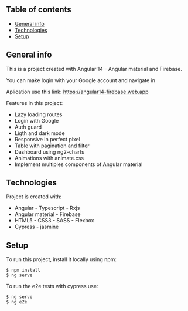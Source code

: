 ## Table of contents
* [General info](#general-info)
* [Technologies](#technologies)
* [Setup](#setup)

## General info
This is a project created with Angular 14 - Angular material and Firebase.

You can make login with your Google account and navigate in 

Aplication use this link: https://angular14-firebase.web.app

Features in this project:

- Lazy loading routes
- Login with Google
- Auth guard
- Ligth and dark mode 
- Responsive in perfect pixel
- Table with pagination and filter
- Dashboard using ng2-charts
- Animations with animate.css
- Implement multiples components of Angular material

## Technologies
Project is created with:
* Angular - Typescript - Rxjs
* Angular material - Firebase
* HTML5 - CSS3 - SASS - Flexbox
* Cypress - jasmine
	
## Setup
To run this project, install it locally using npm:

```
$ npm install
$ ng serve
```

To run the e2e tests with cypress use:

```
$ ng serve
$ ng e2e
```
